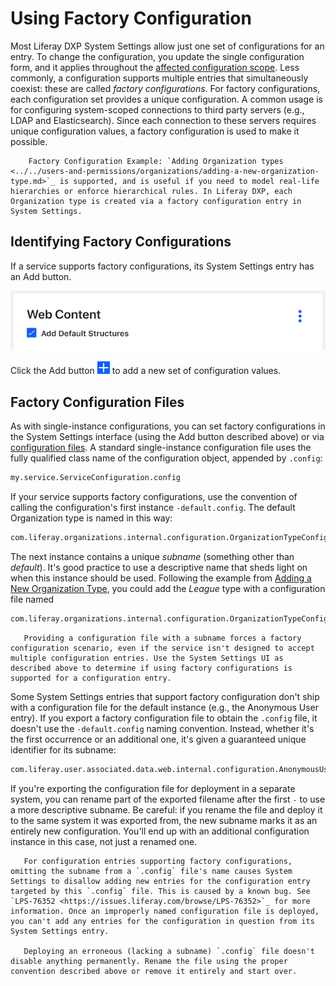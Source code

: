 # Using Factory Configuration

Most Liferay DXP System Settings allow just one set of configurations for an entry. To change the configuration, you update the single configuration form, and it applies throughout the [affected configuration scope](./understanding-configuration-scope.md). Less commonly, a configuration supports multiple entries that simultaneously coexist: these are called *factory configurations*. For factory configurations, each configuration set provides a unique configuration. A common usage is for configuring system-scoped connections to third party servers (e.g., LDAP and Elasticsearch). Since each connection to these servers requires unique configuration values, a factory configuration is used to make it possible.

```tip::
    Factory Configuration Example: `Adding Organization types <../../users-and-permissions/organizations/adding-a-new-organization-type.md>`_ is supported, and is useful if you need to model real-life hierarchies or enforce hierarchical rules. In Liferay DXP, each Organization type is created via a factory configuration entry in System Settings.
```

## Identifying Factory Configurations

If a service supports factory configurations, its System Settings entry has an Add button. 

![If a System Settings entry has an ADD button, it supports factory configuration.](./using-configuration-files/images/01.png)

Click the Add button ![Add](../../images/icon-add.png) to add a new set of configuration values.

## Factory Configuration Files

As with single-instance configurations, you can set factory configurations in the System Settings interface (using the Add button described above) or via [configuration files](./using-configuration-files.md). A standard single-instance configuration file uses the fully qualified class name of the configuration object, appended by `.config`: 

```bash
my.service.ServiceConfiguration.config
```

If your service supports factory configurations, use the convention of calling the configuration's first instance `-default.config`. The default Organization type is named in this way: 

```bash
com.liferay.organizations.internal.configuration.OrganizationTypeConfiguration-default.config
```

The next instance contains a unique *subname* (something other than *default*). It's good practice to use a descriptive name that sheds light on when this instance should be used. Following the example from [Adding a New Organization Type](../../users-and-permissions/organizations/adding-a-new-organization-type.md), you could add the _League_ type with a configuration file named 

```bash
com.liferay.organizations.internal.configuration.OrganizationTypeConfiguration-league.config
```

```warning::
   Providing a configuration file with a subname forces a factory configuration scenario, even if the service isn't designed to accept multiple configuration entries. Use the System Settings UI as described above to determine if using factory configurations is supported for a configuration entry. 
```

Some System Settings entries that support factory configuration don't ship with a configuration file for the default instance (e.g., the Anonymous User entry). If you export a factory configuration file to obtain the `.config` file, it doesn't use the `-default.config` naming convention. Instead, whether it's the first occurrence or an additional one, it's given a guaranteed unique identifier for its subname:

```bash
com.liferay.user.associated.data.web.internal.configuration.AnonymousUserConfiguration-6befcd73-7c8b-4597-b396-a18f64f8c308.config
```

If you're exporting the configuration file for deployment in a separate system, you can rename part of the exported filename after the first `-` to use a more descriptive subname. Be careful: if you rename the file and deploy it to the same system it was exported from, the new subname marks it as an entirely new configuration. You'll end up with an additional configuration instance in this case, not just a renamed one.

```warning::
   For configuration entries supporting factory configurations, omitting the subname from a `.config` file's name causes System Settings to disallow adding new entries for the configuration entry targeted by this `.config` file. This is caused by a known bug. See `LPS-76352 <https://issues.liferay.com/browse/LPS-76352>`_ for more information. Once an improperly named configuration file is deployed, you can't add any entries for the configuration in question from its System Settings entry.

   Deploying an erroneous (lacking a subname) `.config` file doesn't disable anything permanently. Rename the file using the proper convention described above or remove it entirely and start over.
```

